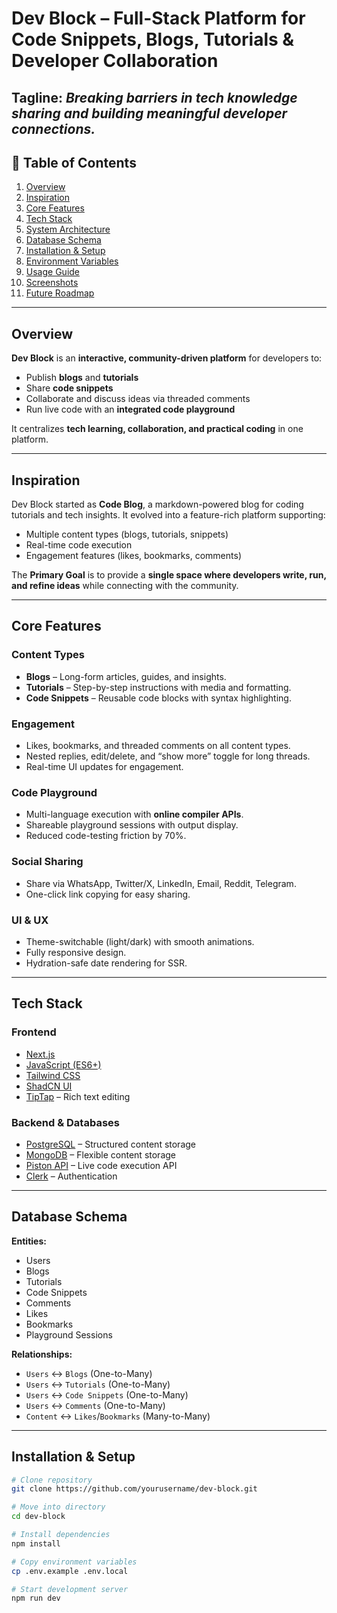 # **Dev Block** – Full-Stack Platform for Code Snippets, Blogs, Tutorials & Developer Collaboration

**Tagline:** *Breaking barriers in tech knowledge sharing and building meaningful developer connections.*
---

## 📖 Table of Contents
1. [Overview](#overview)
2. [Inspiration](#inspiration)
3. [Core Features](#core-features)
4. [Tech Stack](#tech-stack)
5. [System Architecture](#system-architecture)
6. [Database Schema](#database-schema)
7. [Installation & Setup](#installation--setup)
8. [Environment Variables](#environment-variables)
9. [Usage Guide](#usage-guide)
10. [Screenshots](#screenshots)
11. [Future Roadmap](#future-roadmap)

---

## **Overview**
**Dev Block** is an **interactive, community-driven platform** for developers to:
- Publish **blogs** and **tutorials**
- Share **code snippets**
- Collaborate and discuss ideas via threaded comments
- Run live code with an **integrated code playground**

It centralizes **tech learning, collaboration, and practical coding** in one platform.

---

## **Inspiration**
Dev Block started as **Code Blog**, a markdown-powered blog for coding tutorials and tech insights. It evolved into a feature-rich platform supporting:
- Multiple content types (blogs, tutorials, snippets)
- Real-time code execution
- Engagement features (likes, bookmarks, comments)

The **Primary Goal** is to provide a **single space where developers write, run, and refine ideas** while connecting with the community.

---

## **Core Features**

### **Content Types**
- **Blogs** – Long-form articles, guides, and insights.
- **Tutorials** – Step-by-step instructions with media and formatting.
- **Code Snippets** – Reusable code blocks with syntax highlighting.

### **Engagement**
- Likes, bookmarks, and threaded comments on all content types.
- Nested replies, edit/delete, and “show more” toggle for long threads.
- Real-time UI updates for engagement.

### **Code Playground**
- Multi-language execution with **online compiler APIs**.
- Shareable playground sessions with output display.
- Reduced code-testing friction by 70%.

### **Social Sharing**
- Share via WhatsApp, Twitter/X, LinkedIn, Email, Reddit, Telegram.
- One-click link copying for easy sharing.

### **UI & UX**
- Theme-switchable (light/dark) with smooth animations.
- Fully responsive design.
- Hydration-safe date rendering for SSR.
---

## **Tech Stack**

### **Frontend**
- [Next.js](https://nextjs.org/)
- [JavaScript (ES6+)](https://developer.mozilla.org/en-US/docs/Web/JavaScript)
- [Tailwind CSS](https://tailwindcss.com/)
- [ShadCN UI](https://ui.shadcn.com/)
- [TipTap](https://tiptap.dev/) – Rich text editing

### **Backend & Databases**
- [PostgreSQL](https://www.postgresql.org/) – Structured content storage
- [MongoDB](https://www.mongodb.com/) – Flexible content storage
- [Piston API](https://rapidapi.com/) – Live code execution API
- [Clerk](https://clerk.com/) – Authentication

---

<!-- ## **System Architecture**
Frontend (Next.js, Tailwind CSS, ShadCN UI)
|
|-- TipTap Editor, Syntax Highlighting
|
Backend (Next.js API Routes, Compiler API Integration)
|
| |
PostgreSQL MongoDB
| |
Clerk Auth Compiler API

--- -->

## **Database Schema**
**Entities:**
- Users
- Blogs
- Tutorials
- Code Snippets
- Comments
- Likes
- Bookmarks
- Playground Sessions

**Relationships:**
- `Users` ↔ `Blogs` (One-to-Many)
- `Users` ↔ `Tutorials` (One-to-Many)
- `Users` ↔ `Code Snippets` (One-to-Many)
- `Users` ↔ `Comments` (One-to-Many)
- `Content` ↔ `Likes`/`Bookmarks` (Many-to-Many)

---

## **Installation & Setup**
```bash
# Clone repository
git clone https://github.com/yourusername/dev-block.git
```

```bash
# Move into directory
cd dev-block
```

```bash
# Install dependencies
npm install
```

```bash
# Copy environment variables
cp .env.example .env.local
```

```bash
# Start development server
npm run dev
```